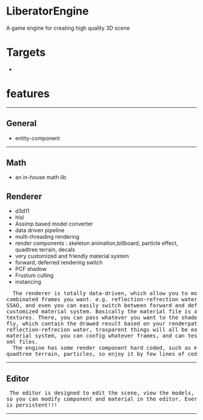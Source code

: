 # LiberatorEngine
A game engine for creating high quality 3D scene


# Targets
- 


# features
***
## General
- entity-component

***
## Math
- an in-house math lib

## Renderer
- d3d11 
- hlsl
- Assimp based model converter
- data driven pipeline
- multi-threading rendering
- render components : skeleton animation,billboard, particle effect, quadtree terrain, decals
- very customized and friendly material system
- forward, deferred rendering switch
- PCF shadow
- Frustum culling
- instancing

 <pre>
  The renderer is totally data-driven, which allow you to modify the renderpath to config any 
combinated frames you want. e.g. reflection-refrection water, screen-based fog, bloom, volumetric light, 
SSAO, and even you can easily switch between forward and defferred rendering. The engine also has a 
customized material system. Basically the material file is a xml, which composite of shader, variables, 
textures. There, you can pass whatever you want to the shader through the xml, even a RenderTarget on the 
fly, which contain the drawed result based on your renderpath, and that is up to you. So-what skybox, 
reflection-refrecion water, trasparent things will all be easy stuff, haha. Togeter with the renderpath and 
material system, you can config whatever frames, and can test a graphic algorithm efficiently with few little 
xml files.  
  The engine has some render component hard coded, such as mesh/skinned-mesh, billboard group, 
quadtree terrain, particles, so enjoy it by few lines of codes.  
</pre>
   

 


***
## Editor 
 <pre>
 The editor is designed to edit the scene, view the models, etc. Since the engine is entity-component based, 
so you can modify component and material in the editor. Everything will be stream to a xml scene file, everything 
is persistent!!!
</pre>

***

